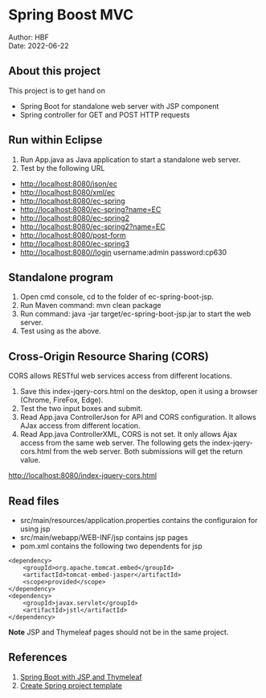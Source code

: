 # Spring Boost MVC
Author: HBF  
Date: 2022-06-22

## About this project

This project is to get hand on 

- Spring Boot for standalone web server with JSP component 
- Spring controller for GET and POST HTTP requests

## Run within Eclipse

1. Run App.java as Java application to start a standalone web server.
2. Test by the following URL 

- [http://localhost:8080/json/ec](http://localhost:8080/json/ec)
- [http://localhost:8080/xml/ec](http://localhost:8080/xml/ec)
- [http://localhost:8080/ec-spring](http://localhost:8080/ec-spring)
- [http://localhost:8080/ec-spring?name=EC](http://localhost:8080/ec-spring?name=EC)
- [http://localhost:8080/ec-spring2](http://localhost:8080/ec-spring2)
- [http://localhost:8080/ec-spring2?name=EC](http://localhost:8080/ec-spring2?name=EC)
- [http://localhost:8080/post-form](http://localhost:8080/post-form)
- [http://localhost:8080/ec-spring3](http://localhost:8080/ec-spring3)
- [http://localhost:8080//login](http://localhost:8080/login)   username:admin password:cp630


## Standalone program

1. Open cmd console, cd to the folder of ec-spring-boot-jsp.
2. Run Maven command: mvn clean package
3. Run command: java -jar target/ec-spring-boot-jsp.jar to start the web server.
4. Test using as the above.  


## Cross-Origin Resource Sharing (CORS)

CORS allows RESTful web services access from different locations. 

1. Save this index-jqery-cors.html on the desktop, open it using a browser (Chrome, FireFox, Edge). 
2. Test the two input boxes and submit.
3. Read App.java ControllerJson for API and CORS configuration. It allows AJax access from different location. 
4. Read App.java ControllerXML, CORS is not set. It only allows Ajax access from the same web server. The following gets the index-jqery-cors.html from the web server. Both submissions will get the return value. 

[http://localhost:8080/index-jquery-cors.html](http://localhost:8080/index-jquery-cors.html)

## Read files 

- src/main/resources/application.properties contains the configuraion for using jsp 
- src/main/webapp/WEB-INF/jsp  contains jsp pages  
- pom.xml contains the following two dependents for jsp

~~~
<dependency>
	<groupId>org.apache.tomcat.embed</groupId>
	<artifactId>tomcat-embed-jasper</artifactId>
	<scope>provided</scope>
</dependency>
<dependency>
	<groupId>javax.servlet</groupId>
	<artifactId>jstl</artifactId>
</dependency>
~~~

**Note** JSP and Thymeleaf pages should not be in the same project. 


## References

1. [Spring Boot with JSP and Thymeleaf](https://www.codejava.net/frameworks/spring-boot/how-to-create-a-spring-boot-web-application-spring-mvc-with-jsp-thymeleaf)
2. [Create Spring project template](https://start.spring.io/)


